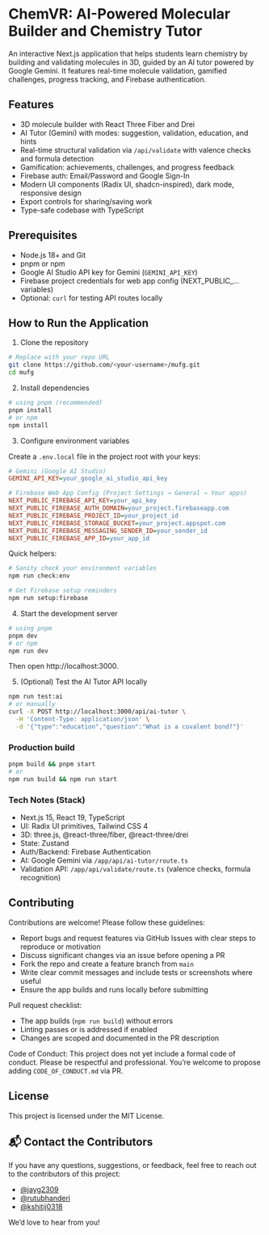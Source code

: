 # ChemVR: AI-Powered Molecular Builder and Chemistry Tutor

An interactive Next.js application that helps students learn chemistry by building and validating molecules in 3D, guided by an AI tutor powered by Google Gemini. It features real-time molecule validation, gamified challenges, progress tracking, and Firebase authentication.

## Features

- 3D molecule builder with React Three Fiber and Drei
- AI Tutor (Gemini) with modes: suggestion, validation, education, and hints
- Real-time structural validation via `/api/validate` with valence checks and formula detection
- Gamification: achievements, challenges, and progress feedback
- Firebase auth: Email/Password and Google Sign-In
- Modern UI components (Radix UI, shadcn-inspired), dark mode, responsive design
- Export controls for sharing/saving work
- Type-safe codebase with TypeScript

## Prerequisites

- Node.js 18+ and Git
- pnpm or npm
- Google AI Studio API key for Gemini (`GEMINI_API_KEY`)
- Firebase project credentials for web app config (NEXT_PUBLIC_… variables)
- Optional: `curl` for testing API routes locally

## How to Run the Application

1) Clone the repository

```bash
# Replace with your repo URL
git clone https://github.com/<your-username>/mufg.git
cd mufg
```

2) Install dependencies

```bash
# using pnpm (recommended)
pnpm install
# or npm
npm install
```

3) Configure environment variables

Create a `.env.local` file in the project root with your keys:

```ini
# Gemini (Google AI Studio)
GEMINI_API_KEY=your_google_ai_studio_api_key

# Firebase Web App Config (Project Settings → General → Your apps)
NEXT_PUBLIC_FIREBASE_API_KEY=your_api_key
NEXT_PUBLIC_FIREBASE_AUTH_DOMAIN=your_project.firebaseapp.com
NEXT_PUBLIC_FIREBASE_PROJECT_ID=your_project_id
NEXT_PUBLIC_FIREBASE_STORAGE_BUCKET=your_project.appspot.com
NEXT_PUBLIC_FIREBASE_MESSAGING_SENDER_ID=your_sender_id
NEXT_PUBLIC_FIREBASE_APP_ID=your_app_id
```

Quick helpers:

```bash
# Sanity check your environment variables
npm run check:env

# Get Firebase setup reminders
npm run setup:firebase
```

4) Start the development server

```bash
# using pnpm
pnpm dev
# or npm
npm run dev
```

Then open http://localhost:3000.

5) (Optional) Test the AI Tutor API locally

```bash
npm run test:ai
# or manually
curl -X POST http://localhost:3000/api/ai-tutor \
  -H 'Content-Type: application/json' \
  -d '{"type":"education","question":"What is a covalent bond?"}'
```

### Production build

```bash
pnpm build && pnpm start
# or
npm run build && npm run start
```
### Tech Notes (Stack)

- Next.js 15, React 19, TypeScript
- UI: Radix UI primitives, Tailwind CSS 4
- 3D: three.js, @react-three/fiber, @react-three/drei
- State: Zustand
- Auth/Backend: Firebase Authentication
- AI: Google Gemini via `/app/api/ai-tutor/route.ts`
- Validation API: `/app/api/validate/route.ts` (valence checks, formula recognition)

## Contributing

Contributions are welcome! Please follow these guidelines:

- Report bugs and request features via GitHub Issues with clear steps to reproduce or motivation
- Discuss significant changes via an issue before opening a PR
- Fork the repo and create a feature branch from `main`
- Write clear commit messages and include tests or screenshots where useful
- Ensure the app builds and runs locally before submitting

Pull request checklist:

- The app builds (`npm run build`) without errors
- Linting passes or is addressed if enabled
- Changes are scoped and documented in the PR description

Code of Conduct: This project does not yet include a formal code of conduct. Please be respectful and professional. You’re welcome to propose adding `CODE_OF_CONDUCT.md` via PR.

## License

This project is licensed under the MIT License.

## 📬 Contact the Contributors  

If you have any questions, suggestions, or feedback, feel free to reach out to the contributors of this project:  

- [@jayg2309](https://github.com/jayg2309)  
- [@rutubhanderi](https://github.com/rutubhanderi)  
- [@kshitij0318](https://github.com/kshitij0318)  

We’d love to hear from you!

